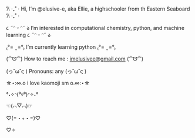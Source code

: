 𐙚 ‧₊˚ ⋅ Hi, I’m @elusive-e, aka Ellie, a highschooler from th Eastern Seaboard 𐙚 ‧₊˚ ⋅

૮ ˶ᵔ ᵕ ᵔ˶ ა I’m interested in computational chemistry, python, and machine learning ૮ ˶ᵔ ᵕ ᵔ˶ ა

₍°=  ̮ =°₎ I’m currently learning python ₍°=  ̮ =°₎

(⁀ᗢ⁀) How to reach me : imelusivee@gmail.com (⁀ᗢ⁀)

(っ˘ω˘ς ) Pronouns: any (っ˘ω˘ς )

 ☆⋆:∞.o i love kaomoji sm o.∞:⋆☆

 
 °˖✧◝(⁰▿⁰)◜✧˖°

 ☜(⌒▽⌒)☞

 ♡(=・◦・=)♡

 ♡✧
